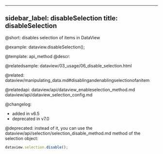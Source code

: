 
---
sidebar_label: disableSelection
title: disableSelection
---          

@short: disables selection of items in DataView







@example:
dataview.disableSelection();


@template: api_method
@descr:

@relatedsample: dataview/03_usage/06_disable_selection.html

@related: dataview/manipulating_data.md#disablingandenablingselectionofanitem

@relatedapi: dataview/api/dataview_enableselection_method.md
dataview/api/dataview_selection_config.md

@changelog: 
- added in v6.5
- deprecated in v7.0

@deprecated: instead of it, you can use the dataview/api/selection/selection_disable_method.md method of the selection object:
~~~js
dataview.selection.disable();
~~~
